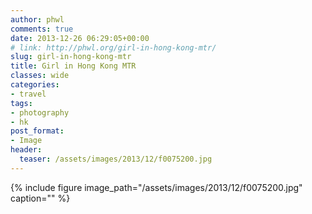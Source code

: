 ```yaml
---
author: phwl
comments: true
date: 2013-12-26 06:29:05+00:00
# link: http://phwl.org/girl-in-hong-kong-mtr/
slug: girl-in-hong-kong-mtr
title: Girl in Hong Kong MTR
classes: wide
categories:
- travel
tags:
- photography
- hk
post_format:
- Image
header:
  teaser: /assets/images/2013/12/f0075200.jpg
---
```


{% include figure image_path="/assets/images/2013/12/f0075200.jpg" caption="" %}

